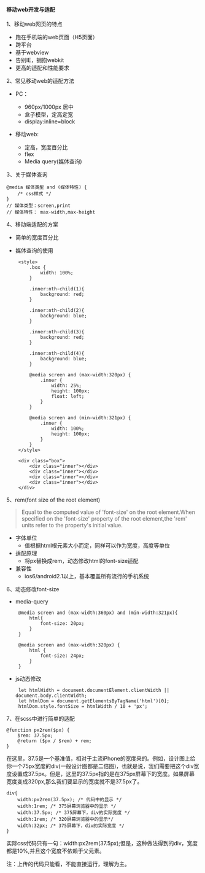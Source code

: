 #### 移动web开发与适配

1、移动web网页的特点

 - 跑在手机端的web页面（H5页面）
 - 跨平台
 - 基于webview
 - 告别IE，拥抱webkit
 - 更高的适配和性能要求

2、常见移动web的适配方法

 - PC：
	- 960px/1000px 居中
	- 盒子模型，定高定宽
	- display:inline=block

 - 移动web:
	- 定高，宽度百分比
	- flex
	- Media query(媒体查询)

3、关于媒体查询

	@media 媒体类型 and (媒体特性) {
		/* css样式 */
	}
	// 媒体类型：screen,print
	// 媒体特性： max-width,max-height

4、移动端适配的方案

 - 简单的宽度百分比
 - 媒体查询的使用
 	
		<style>
	        .box {
	            width: 100%;
	        }
	
	        .inner:nth-child(1){
	            background: red;
	        }
	
	        .inner:nth-child(2){
	            background: blue;
	        }
	
	        .inner:nth-child(3){
	            background: red;
	        }
	
	        .inner:nth-child(4){
	            background: blue;
	        }
	
	        @media screen and (max-width:320px) {
	            .inner {
	                width: 25%;
	                height: 100px;
	                float: left;
	            }
	        }
	
	        @media screen and (min-width:321px) {
	            .inner {
	                width: 100%;
	                height: 100px;
	            }
	        }
	    </style>

		<div class="box">
	        <div class="inner"></div>
	        <div class="inner"></div>
	        <div class="inner"></div>
	        <div class="inner"></div>
	    </div>

5、rem(font size of the root element)

> Equal to the computed value of 'font-size' on the root element.When specified on the 'font-size' property of the root element,the 'rem' units refer to the property's initial value.

 - 字体单位
 	- 值根据html根元素大小而定，同样可以作为宽度，高度等单位
 - 适配原理
 	- 将px替换成rem，动态修改html的font-size适配
 - 兼容性
 	- ios6/android2.1以上，基本覆盖所有流行的手机系统 

6、动态修改font-size

 - media-query
 	
		@media screen and (max-width:360px) and (min-width:321px){
            html{
                font-size: 20px;
            }
        }

        @media screen and (max-width:320px) {
            html {
                font-size: 24px;
            }
        } 

 - js动态修改

		let htmlWidth = document.documentElement.clientWidth || document.body.clientWidth;
        let htmlDom = document.getElementsByTagName('html')[0];
        htmlDom.style.fontSize = htmlWidth / 10 + 'px';

7、在scss中进行简单的适配

	@function px2rem($px) {
	    $rem: 37.5px;
	    @return ($px / $rem) + rem;
	}

在这里，37.5是一个基准值，相对于主流iPhone的宽度来的。例如，设计图上给你一个75px宽度的div(一般设计图都是二倍图)，也就是说，我们需要把这个div宽度设置成37.5px。但是，这里的37.5px指的是在375px屏幕下的宽度。如果屏幕宽度变成320px,那么我们要显示的宽度就不是37.5px了。

	div{
		width:px2rem(37.5px); /* 代码中的显示 */
		width:1rem; /* 375屏幕浏览器中的显示 */
		width:37.5px; /* 375屏幕下，div的实际宽度 */
		width:1rem; /* 320屏幕浏览器中的显示*/
		width:32px; /* 375屏幕下，div的实际宽度 */
	}
	
实际css代码只有一句：width:px2rem(37.5px);但是，这种做法得到的div，宽度都是10%,并且这个宽度不依赖于父元素。

注：上传的代码只能看，不能直接运行，理解为主。